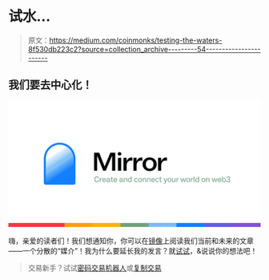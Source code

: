 # 试水…

> 原文：<https://medium.com/coinmonks/testing-the-waters-8f530db223c2?source=collection_archive---------54----------------------->

## 我们要去中心化！

![](img/ed1417f66f07d0a6b1e5fee036311f0d.png)

嗨，亲爱的读者们！我们想通知你，你可以在[镜像](https://mirror.xyz/0xAEF7C59DE837249D696289A19Dd0DC029Dee0fcD)上阅读我们当前和未来的文章——一个分散的“媒介”！我为什么要延长我的发言？就[试试](https://mirror.xyz/0xAEF7C59DE837249D696289A19Dd0DC029Dee0fcD)，&说说你的想法吧！

> 交易新手？试试[密码交易机器人](/coinmonks/crypto-trading-bot-c2ffce8acb2a)或[复制交易](/coinmonks/top-10-crypto-copy-trading-platforms-for-beginners-d0c37c7d698c)